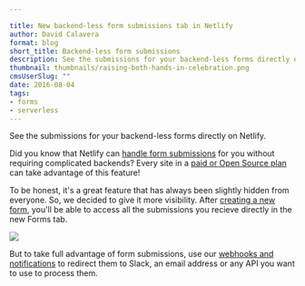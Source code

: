 ```yaml
---

title: New backend-less form submissions tab in Netlify
author: David Calavera
format: blog
short_title: Backend-less form submissions
description: See the submissions for your backend-less forms directly on Netlify.
thumbnail: thumbnails/raising-both-hands-in-celebration.png
cmsUserSlug: ""
date: 2016-08-04
tags:
- forms
- serverless
---
```


See the submissions for your backend-less forms directly on Netlify.

Did you know that Netlify can [handle form submissions](https://www.netlify.com/docs/form-handling) for you without requiring complicated backends? Every site in a [paid or Open Source plan](https://www.netlify.com/pricing) can take advantage of this feature!

To be honest, it's a great feature that has always been slightly hidden from everyone. So, we decided to give it more visibility.
After [creating a new form](https://www.netlify.com/docs/form-handling), you'll be able to access all the submissions you recieve directly in the new Forms tab.

![](/img/blog/form-submissions.png)

But to take full advantage of form submissions, use our [webhooks and notifications](https://www.netlify.com/docs/webhooks#outgoing-webhooks-and-notifications) to redirect them to Slack, an email address or any API you want to use to process them.
